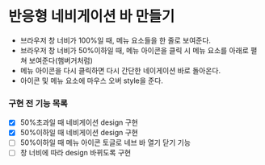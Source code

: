 # 반응형 네비게이션 바 만들기

- 브라우저 창 너비가 100%일 때, 메뉴 요소들을 한 줄로 보여준다.
- 브라우저 창 너비가 50%이하일 때, 메뉴 아이콘을 클릭 시 메뉴 요소를 아래로 펼쳐 보여준다(햄버거처럼)
- 메뉴 아이콘을 다시 클릭하면 다시 간단한 네이게이션 바로 돌아온다.
- 아이콘 및 메뉴 요소에 마우스 오버 style을 준다.

### 구현 전 기능 목록

- [x] 50%초과일 때 네비게이션 design 구현
- [x] 50%이하일 때 네비게이션 design 구현
- [ ] 50%이하일 때 메뉴 아이콘 토글로 네브 바 열기 닫기 기능
- [ ] 창 너비에 따라 design 바뀌도록 구현
